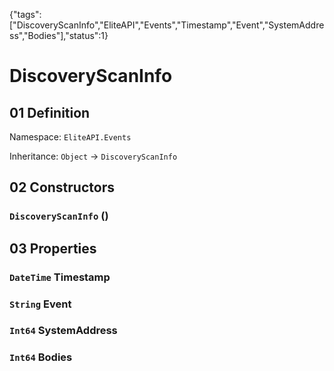 {"tags":["DiscoveryScanInfo","EliteAPI","Events","Timestamp","Event","SystemAddress","Bodies"],"status":1}

# DiscoveryScanInfo

## 01 Definition

Namespace: `EliteAPI.Events`

Inheritance: `Object` → `DiscoveryScanInfo`

## 02 Constructors

### `DiscoveryScanInfo` ()

## 03 Properties

### `DateTime` Timestamp

### `String` Event

### `Int64` SystemAddress

### `Int64` Bodies

